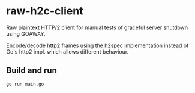 # raw-h2c-client

Raw plaintext HTTP/2 client for manual tests of graceful server shutdown using GOAWAY.

Encode/decode http2 frames using the h2spec implementation instead of Go's http2 impl.
which allows different behaviour.

## Build and run

```
go run main.go
```

